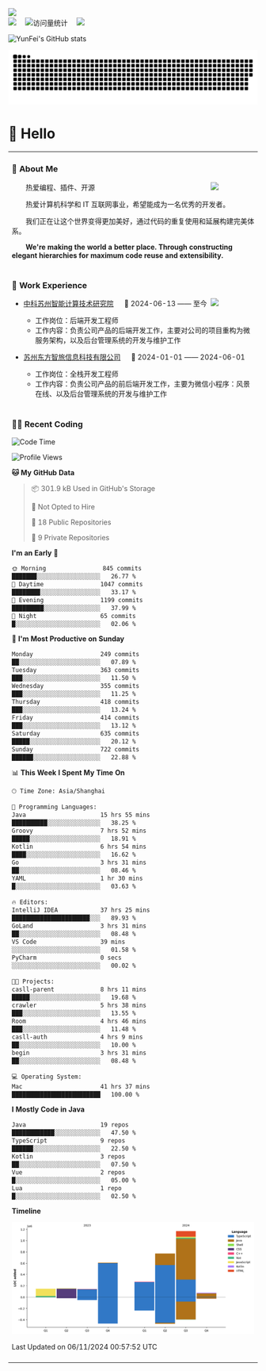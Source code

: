   <!-- dynamic typing effect 动态打字效果 -->
  <div>
    <a href="http://yunfei.plus">
      <img src="https://readme-typing-svg.demolab.com?font=Fira+Code&pause=1000&width=435&lines=console.log(%22Hello%2C%20World%22);祝您今天愉快!&center=true&size=27" />
    </a>
  </div>

  <div>
    <a href="http://yunfei.plus/"><img src="https://img.shields.io/badge/Website-博客-8c36db" /></a>&emsp;
    <!-- visitor -->
    <img src="https://komarev.com/ghpvc/?username=yunfeidog&label=Views&color=orange&style=flat" alt="访问量统计" />&emsp;
    <!-- wakatime -->    
    <a href="https://wakatime.com/@yunfeidog"><img src="https://wakatime.com/badge/user/42d0678c-368b-448b-9a77-5d21c5b55352.svg" /></a>
  </div>

![YunFei's GitHub stats](https://github-readme-stats.vercel.app/api?username=yunfeidog)

![snake](./dist/github-contribution-grid-snake.svg)

#  🙋 Hello

<table>


<tr><td>

### 🤺 About Me

<img align="right" width="88" src="https://cdn.jsdelivr.net/gh/yunfeidog/yunfeidog/assets/images/jobs.png" />

<p>&emsp;&emsp;热爱编程、插件、开源</p>
<p>&emsp;&emsp;热爱计算机科学和 IT 互联网事业，希望能成为一名优秀的开发者。</p>
<p>&emsp;&emsp;我们正在让这个世界变得更加美好，通过代码的重复使用和延展构建完美体系。</p>
<p>&emsp;&emsp;<strong>We're making the world a better place. Through constructing elegant hierarchies for maximum code reuse and extensibility.</strong></p>

</td></tr> 

<tr><td>

### 🏢 Work Experience

<img align="right" width="88" src="https://cdn.jsdelivr.net/gh/yunfeidog/yunfeidog/assets/images/yuanze.png" />

- [中科苏州智能计算技术研究院](http://iict.ac.cn/sy) &emsp; 📌 2024-06-13 —— 至今

  - 工作岗位：后端开发工程师
  - 工作内容：负责公司产品的后端开发工作，主要对公司的项目重构为微服务架构，以及后台管理系统的开发与维护工作

- [苏州东方智旅信息科技有限公司](http://www.leyoobao.com/) &emsp; 📌 2024-01-01 —— 2024-06-01

    - 工作岗位：全栈开发工程师
    - 工作内容：负责公司产品的前后端开发工作，主要为微信小程序：风景在线、以及后台管理系统的开发与维护工作


</td></tr>

<tr><td>

### 👩‍💻 Recent Coding
<!--START_SECTION:waka-->
![Code Time](http://img.shields.io/badge/Code%20Time-2%2C000%20hrs%2040%20mins-blue)

![Profile Views](http://img.shields.io/badge/Profile%20Views-2-blue)

**🐱 My GitHub Data** 

> 📦 301.9 kB Used in GitHub's Storage 
 > 
> 🚫 Not Opted to Hire
 > 
> 📜 18 Public Repositories 
 > 
> 🔑 9 Private Repositories 
 > 
**I'm an Early 🐤** 

```text
🌞 Morning                845 commits         ███████░░░░░░░░░░░░░░░░░░   26.77 % 
🌆 Daytime                1047 commits        ████████░░░░░░░░░░░░░░░░░   33.17 % 
🌃 Evening                1199 commits        █████████░░░░░░░░░░░░░░░░   37.99 % 
🌙 Night                  65 commits          █░░░░░░░░░░░░░░░░░░░░░░░░   02.06 % 
```
📅 **I'm Most Productive on Sunday** 

```text
Monday                   249 commits         ██░░░░░░░░░░░░░░░░░░░░░░░   07.89 % 
Tuesday                  363 commits         ███░░░░░░░░░░░░░░░░░░░░░░   11.50 % 
Wednesday                355 commits         ███░░░░░░░░░░░░░░░░░░░░░░   11.25 % 
Thursday                 418 commits         ███░░░░░░░░░░░░░░░░░░░░░░   13.24 % 
Friday                   414 commits         ███░░░░░░░░░░░░░░░░░░░░░░   13.12 % 
Saturday                 635 commits         █████░░░░░░░░░░░░░░░░░░░░   20.12 % 
Sunday                   722 commits         ██████░░░░░░░░░░░░░░░░░░░   22.88 % 
```


📊 **This Week I Spent My Time On** 

```text
🕑︎ Time Zone: Asia/Shanghai

💬 Programming Languages: 
Java                     15 hrs 55 mins      ██████████░░░░░░░░░░░░░░░   38.25 % 
Groovy                   7 hrs 52 mins       █████░░░░░░░░░░░░░░░░░░░░   18.91 % 
Kotlin                   6 hrs 54 mins       ████░░░░░░░░░░░░░░░░░░░░░   16.62 % 
Go                       3 hrs 31 mins       ██░░░░░░░░░░░░░░░░░░░░░░░   08.46 % 
YAML                     1 hr 30 mins        █░░░░░░░░░░░░░░░░░░░░░░░░   03.63 % 

🔥 Editors: 
IntelliJ IDEA            37 hrs 25 mins      ██████████████████████░░░   89.93 % 
GoLand                   3 hrs 31 mins       ██░░░░░░░░░░░░░░░░░░░░░░░   08.48 % 
VS Code                  39 mins             ░░░░░░░░░░░░░░░░░░░░░░░░░   01.58 % 
PyCharm                  0 secs              ░░░░░░░░░░░░░░░░░░░░░░░░░   00.02 % 

🐱‍💻 Projects: 
casll-parent             8 hrs 11 mins       █████░░░░░░░░░░░░░░░░░░░░   19.68 % 
crawler                  5 hrs 38 mins       ███░░░░░░░░░░░░░░░░░░░░░░   13.55 % 
Room                     4 hrs 46 mins       ███░░░░░░░░░░░░░░░░░░░░░░   11.48 % 
casll-auth               4 hrs 9 mins        ██░░░░░░░░░░░░░░░░░░░░░░░   10.00 % 
begin                    3 hrs 31 mins       ██░░░░░░░░░░░░░░░░░░░░░░░   08.48 % 

💻 Operating System: 
Mac                      41 hrs 37 mins      █████████████████████████   100.00 % 
```

**I Mostly Code in Java** 

```text
Java                     19 repos            ████████████░░░░░░░░░░░░░   47.50 % 
TypeScript               9 repos             ██████░░░░░░░░░░░░░░░░░░░   22.50 % 
Kotlin                   3 repos             ██░░░░░░░░░░░░░░░░░░░░░░░   07.50 % 
Vue                      2 repos             █░░░░░░░░░░░░░░░░░░░░░░░░   05.00 % 
Lua                      1 repo              █░░░░░░░░░░░░░░░░░░░░░░░░   02.50 % 
```



**Timeline**

![Lines of Code chart](https://raw.githubusercontent.com/yunfeidog/yunfeidog/main/assets/bar_graph.png)


 Last Updated on 06/11/2024 00:57:52 UTC
<!--END_SECTION:waka-->

</td></tr>




<tr><td>

